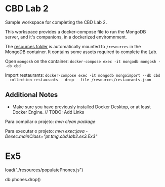 # CBD Lab 2

Sample workspace for completing the CBD Lab 2.

This workspace provides a docker-compose file to run the MongoDB server, and it's companions, in a dockerized enviromnment.

The [resources folder](resources) is automatically mounted to `/resources` in the MongoDB container.
It contains some assets required to complete the Lab.

Open `mongosh` on the container:
`docker-compose exec -it mongodb mongosh --db cbd`

Import restaurants: 
`docker-compose exec -it mongodb mongoimport --db cbd --collection restaurants --drop --file /resources/restaurants.json`


## Additional Notes

* Make sure you have previously installed Docker Desktop, or at least Docker Engine.
// TODO: Add Links

Para compilar o projeto:
*mvn clean package*

Para executar o projeto:
*mvn exec:java -Dexec.mainClass="pt.tmg.cbd.lab2.ex3.Ex3"*

# Ex5

load("./resources/populatePhones.js")

db.phones.drop()
